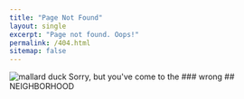 ```yaml
---
title: "Page Not Found"
layout: single
excerpt: "Page not found. Oops!"
permalink: /404.html
sitemap: false
---
```

<img src="{{ site.url }}{{ site.baseurl }}/images/404.jpg" alt="mallard duck">
Sorry, but you've come to the
### wrong
## NEIGHBORHOOD

<script type="text/javascript">
  var GOOG_FIXURL_LANG = 'en';
  var GOOG_FIXURL_SITE = '{{ site.url }}'
</script>
<script type="text/javascript"
  src="//linkhelp.clients.google.com/tbproxy/lh/wm/fixurl.js">
</script>

